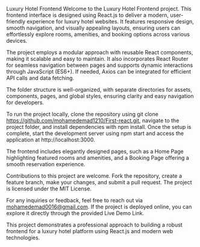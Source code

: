 Luxury Hotel Frontend
Welcome to the Luxury Hotel Frontend project. This frontend interface is designed using React.js to deliver a modern, user-friendly experience for luxury hotel websites. It features responsive design, smooth navigation, and visually appealing layouts, ensuring users can effortlessly explore rooms, amenities, and booking options across various devices.

The project employs a modular approach with reusable React components, making it scalable and easy to maintain. It also incorporates React Router for seamless navigation between pages and supports dynamic interactions through JavaScript (ES6+). If needed, Axios can be integrated for efficient API calls and data fetching.

The folder structure is well-organized, with separate directories for assets, components, pages, and global styles, ensuring clarity and easy navigation for developers.

To run the project locally, clone the repository using git clone https://github.com/mohamedemad1210/First-react.git, navigate to the project folder, and install dependencies with npm install. Once the setup is complete, start the development server using npm start and access the application at http://localhost:3000.

The frontend includes elegantly designed pages, such as a Home Page highlighting featured rooms and amenities, and a Booking Page offering a smooth reservation experience.

Contributions to this project are welcome. Fork the repository, create a feature branch, make your changes, and submit a pull request. The project is licensed under the MIT License.

For any inquiries or feedback, feel free to reach out via mohamedemad0016@gmail.com. If the project is deployed online, you can explore it directly through the provided Live Demo Link.

This project demonstrates a professional approach to building a robust frontend for a luxury hotel platform using React.js and modern web technologies.

